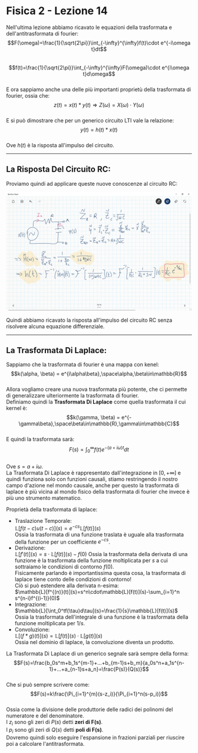 <script type="text/javascript"
  src="https://cdnjs.cloudflare.com/ajax/libs/mathjax/2.7.0/MathJax.js?config=TeX-AMS_CHTML">
</script>
<script type="text/x-mathjax-config">
  MathJax.Hub.Config({
    tex2jax: {
      inlineMath: [['$','$'], ['\\(','\\)']],
      processEscapes: true},
      jax: ["input/TeX","input/MathML","input/AsciiMath","output/CommonHTML"],
      extensions: ["tex2jax.js","mml2jax.js","asciimath2jax.js","MathMenu.js","MathZoom.js","AssistiveMML.js", "[Contrib]/a11y/accessibility-menu.js"],
      TeX: {
      extensions: ["AMSmath.js","AMSsymbols.js","noErrors.js","noUndefined.js"],
      equationNumbers: {
      autoNumber: "AMS"
      }
    }
  });
</script>

Fisica 2 - Lezione 14
=====================

Nell'ultima lezione abbiamo ricavato le equazioni della trasformata e dell'antitrasformata di fourier:  
$$F(\omega)=\frac{1}{\sqrt{2\pi}}\int_{-\infty}^{\infty}f(t)\cdot e^{-i\omega t}dt$$  
$$f(t)=\frac{1}{\sqrt{2\pi}}\int_{-\infty}^{\infty}F(\omega)\cdot e^{i\omega t}d\omega$$  
E ora sappiamo anche una delle più importanti proprietù della trasformata di fourier, ossia che:  
$$z(t)=x(t)*y(t)\Longrightarrow Z(\omega)=X(\omega)\cdot Y(\omega)$$  
E si può dimostrare che per un generico circuito LTI vale la relazione:  
$$y(t)=h(t)*x(t)$$  
Ove $h(t)$ è la risposta all'impulso del circuito.  

---
La Risposta Del Circuito RC:
----------------------------

Proviamo quindi ad applicare queste nuove conoscenze al circuito RC:  

![Image](img/lez14/circuito_rc_fourier.PNG)  

Quindi abbiamo ricavato la risposta all'impulso del circuito RC senza risolvere alcuna equazione differenziale.  

---
La Trasformata Di Laplace:
--------------------------

Sappiamo che la trasformata di fourier è una mappa con kenel:  
$$k(\alpha, \beta) = e^{i\alpha\beta},\space\alpha,\beta\in\mathbb{R}$$  
Allora vogliamo creare una nuova trasformata più potente, che ci permette di generalizzare ulteriormente la trasformata di fourier.  
Definiamo quindi la **Trasformata Di Laplace** come quella trasformata il cui kernel è:  
$$k(\gamma, \beta) = e^{-\gamma\beta},\space\beta\in\mathbb{R},\gamma\in\mathbb{C}$$  
E quindi la trasformata sarà:  
$$F(s)=\int_{0}^{\infty}f(t)e^{-(a+i\omega)t}dt$$  
Ove $s=a+i\omega$.  
La Trasformata Di Laplace è rappresentato dall'integrazione in $[0, +\infty]$ e quindi funziona solo con funzioni causali, stiamo restringendo il nostro campo d'azione nel mondo causale, anche per questo la trasformata di laplace è più vicina al mondo fisico della trasformata di fourier che invece è più uno strumento matematico.  

Proprietà della trasformata di laplace:  
- Traslazione Temporale:  
  $\mathbb{L}[f(t-c)u(t-c)](s)=e^{-cs}\mathbb{L}[f(t)](s)$  
  Ossia la trasformata di una funzione traslata è uguale alla trasformata della funzione per un coefficiente $e^{-cs}$.  
- Derivazione:  
  $\mathbb{L}[f'(t)](s)=s\cdot\mathbb{L}[f(t)](s)-f(0)$
  Ossia la trasformata della derivata di una funzione è la trasformata della funzione moltiplicata per $s$ a cui sottraiamo le condizioni di contorno $f(0)$.  
  Fisicamente parlando è importantissima questa cosa, la trasformata di laplace tiene conto delle condizioni di contorno!  
  Ciò si può estendere alla derivata n-esima:  
  $\mathbb{L}[f^{(n)}(t)](s)=s^n\cdot\mathbb{L}[f(t)](s)-\sum_{i=1}^n s^{n-i}f^{(i-1)}(0)$  
- Integrazione:  
  $\mathbb{L}[\int_0^tf(\tau)d\tau](s)=\frac{1}{s}\mathbb{L}[f(t)](s)$  
  Ossia la trasformata dell'integrale di una funzione è la trasformata della funzione moltiplicata per $1/s$.  
- Convoluzione:  
  $\mathbb{L}[(f*g)(t)](s)=\mathbb{L}[f(t)](s)\cdot\mathbb{L}[g(t)](s)$  
  Ossia nel dominio di laplace, la convoluzione diventa un prodotto.  

La Trasformata Di Laplace di un generico segnale sarà sempre della forma:  
$$F(s)=\frac{b_0s^m+b_1s^{m-1}+...+b_{m-1}s+b_m}{a_0s^n+a_1s^{n-1}+...+a_{n-1}s+a_n}=\frac{P(s)}{Q(s)}$$  
Che si può sempre scrivere come:  
$$F(s)=k\frac{\Pi_{i=1}^{m}(s-z_i)}{\Pi_{i=1}^n(s-p_i)}$$  
Ossia come la divisione delle produttorie delle radici dei polinomi del numeratore e del denominatore.  
I $z_i$ sono gli zeri di $P(s)$ detti **zeri di F(s)**.  
I $p_i$ sono gli zeri di $Q(s)$ detti **poli di F(s)**.  
Dovremo quindi solo eseguire l'espansione in frazioni parziali per riuscire poi a calcolare l'antitrasformata.  
